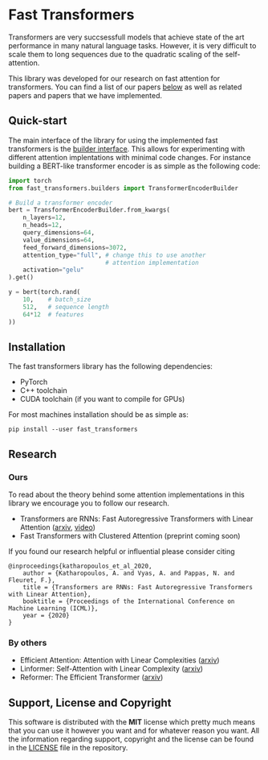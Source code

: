Fast Transformers
=================

Transformers are very succsessfull models that achieve state of the art
performance in many natural language tasks. However, it is very difficult to
scale them to long sequences due to the quadratic scaling of the
self-attention.

This library was developed for our research on fast attention for transformers.
You can find a list of our papers [below](#research) as well as related papers
and papers that we have implemented.

Quick-start
-----------

The main interface of the library for using the implemented fast transformers
is the [builder interface](api/fast_transformers/builders/). This allows for
experimenting with different attention implentations with minimal code changes.
For instance building a BERT-like transformer encoder is as simple as the
following code:

```python
import torch
from fast_transformers.builders import TransformerEncoderBuilder

# Build a transformer encoder
bert = TransformerEncoderBuilder.from_kwargs(
    n_layers=12,
    n_heads=12,
    query_dimensions=64,
    value_dimensions=64,
    feed_forward_dimensions=3072,
    attention_type="full", # change this to use another
                           # attention implementation
    activation="gelu"
).get()

y = bert(torch.rand(
    10,    # batch_size
    512,   # sequence length
    64*12  # features
))
```

Installation
------------

The fast transformers library has the following dependencies:

* PyTorch
* C++ toolchain
* CUDA toolchain (if you want to compile for GPUs)

For most machines installation should be as simple as:

```
pip install --user fast_transformers
```

Research
--------

### Ours

To read about the theory behind some attention implementations in this library
we encourage you to follow our research.

* Transformers are RNNs: Fast Autoregressive Transformers with
  Linear Attention ([arxiv](https://arxiv.org/abs/2006.16236),
  [video](https://youtu.be/KBWh7XCUAi8))
* Fast Transformers with Clustered Attention (preprint coming soon)

If you found our research helpful or influential please consider citing

```
@inproceedings{katharopoulos_et_al_2020,
    author = {Katharopoulos, A. and Vyas, A. and Pappas, N. and Fleuret, F.},
    title = {Transformers are RNNs: Fast Autoregressive Transformers with Linear Attention},
    booktitle = {Proceedings of the International Conference on Machine Learning (ICML)},
    year = {2020}
}
```

### By others

* Efficient Attention: Attention with Linear Complexities ([arxiv](https://arxiv.org/abs/1812.01243))
* Linformer: Self-Attention with Linear Complexity ([arxiv](https://arxiv.org/abs/2006.04768))
* Reformer: The Efficient Transformer ([arxiv](https://arxiv.org/abs/2001.04451))

Support, License and Copyright
------------------------------

This software is distributed with the **MIT** license which pretty much means that
you can use it however you want and for whatever reason you want. All the
information regarding support, copyright and the license can be found in the
[LICENSE](https://github.com/idiap/fast-transformers/blob/master/LICENSE) file
in the repository.
